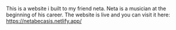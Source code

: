 This is a website i built to my friend neta.
Neta is a musician at the beginning of his career.
The website is live and you can visit it here: https://netabecasis.netlify.app/
